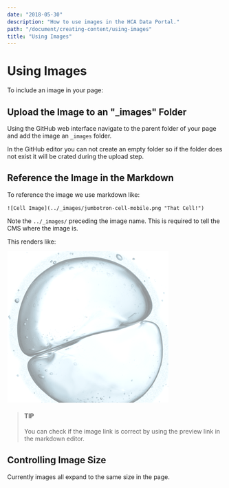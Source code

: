 ```yaml
---
date: "2018-05-30"
description: "How to use images in the HCA Data Portal."
path: "/document/creating-content/using-images"
title: "Using Images"
---
```


# Using Images

To include an image in your page:

## Upload the Image to an "_images" Folder

Using the GitHub web interface navigate to the parent folder of your page and add the image an `_images` folder. 

In the GitHub editor you can not create an empty folder so if the folder does not exist it will be crated during the upload step.

## Reference the Image in the Markdown

To reference the image we use markdown like:

```
![Cell Image](../_images/jumbotron-cell-mobile.png "That Cell!")
```

Note the `../_images/` preceding the image name. This is required to tell the CMS where the image is.

This renders like:

![Cell Image](../_images/jumbotron-cell-mobile.png "That Cell!")

>#### TIP
>You can check if the image link is correct by using the preview link in the markdown editor.

## Controlling Image Size

Currently images all expand to the same size in the page.
